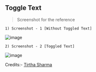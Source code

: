 ## Toggle Text

> Screenshot for the reference

    1) Screenshot - 1 [Without Toggled Text]

![image](https://github.com/user-attachments/assets/4193ef58-6082-4151-b3c7-4515090c25ef)

    2) Screenshot - 2 [Toggled Text]

![image](https://github.com/user-attachments/assets/b469f963-d2b1-406c-b274-8eda78911c42)


Credits:- [Tirtha Sharma](https://github.com/genze121 "Tirtha Sharma")

